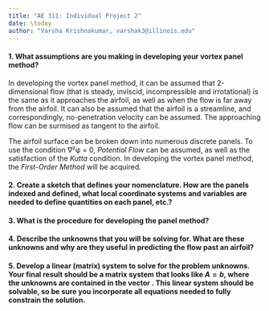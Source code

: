 ```yaml
---
title: "AE 311: Individual Project 2"
date: \today
author: "Varsha Krishnakumar, varshak3@illinois.edu"
---  
```


#### 1. What assumptions are you making in developing your vortex panel method?


In developing the vortex panel method, it can be assumed that 2-dimensional flow (that is steady, inviscid, incompressible and irrotational) is the same as it approaches the airfoil, as well as when the flow is far away from the airfoil. It can also be assumed that the airfoil is a streamline, and correspondingly, no-penetration velocity can be assumed. The approaching flow can be surmised as tangent to the airfoil. 

The airfoil surface can be broken down into numerous discrete panels. To use the condition ∇²φ = 0, *Potential Flow* can be assumed, as well as the satisfaction of the *Kutta* condition. In developing the vortex panel method, the *First-Order Method* will be acquired. 

#### 2. Create a sketch that defines your nomenclature. How are the panels indexed and defined, what local coordinate systems and variables are needed to define quantities on each panel, etc.? 
   

#### 3. What is the procedure for developing the panel method? 


#### 4. Describe the unknowns that you will be solving for. What are these unknowns and why are they useful in predicting the flow past an airfoil?


#### 5. Develop a linear (matrix) system to solve for the problem unknowns. Your final result should be a matrix system that looks like $A = b$, where the unknowns are contained in the vector . This linear system should be solvable, so be sure you incorporate all equations needed to fully constrain the solution.

